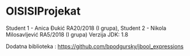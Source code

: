 # OISISIProjekat
Student 1 - Anica Đukić RA20/2018 (I grupa), Student 2 - Nikola Milosavljević RA5/2018 (I grupa)
Verzija JDK: 1.8

Dodatna biblioteka :
https://github.com/bpodgursky/jbool_expressions